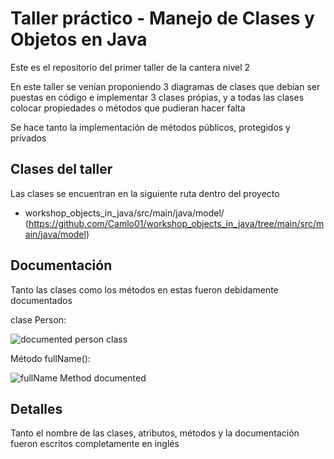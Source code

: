 # Taller práctico - Manejo de Clases y Objetos en Java

Este es el repositorio del primer taller de la cantera nivel 2

En este taller se venían proponiendo 3 diagramas de clases que debían ser puestas en código e implementar 3 clases própias,
y a todas las clases colocar propiedades o métodos que pudieran hacer falta

Se hace tanto la implementación de métodos públicos, protegidos y privados

## Clases del taller

Las clases se encuentran en la siguiente ruta dentro del proyecto
- workshop_objects_in_java/src/main/java/model/ (https://github.com/Camlo01/workshop_objects_in_java/tree/main/src/main/java/model)

## Documentación

Tanto las clases como los métodos en estas fueron debidamente documentados

clase Person:

![documented person class](https://user-images.githubusercontent.com/96300875/205738359-aad4878f-5ecb-49aa-9699-3c053d85431b.png)

Método fullName():

![fullName Method documented](https://user-images.githubusercontent.com/96300875/205738493-6854e4e1-7161-49b5-81c3-2506a45661a1.png)

## Detalles

Tanto el nombre de las clases, atributos, métodos y la documentación fueron escritos completamente en inglés
